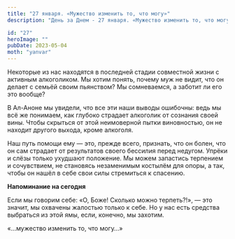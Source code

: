 ```yaml
---
title: "27 января. «Мужество изменить то, что могу»"
description: "День за Днем - 27 января. «Мужество изменить то, что могу»"

id: "27"
heroImage: ""
pubDate: 2023-05-04
moth: "yanvar"
---
```


Некоторые из нас находятся в последней стадии совместной жизни с активным
алкоголиком. Мы хотим понять, почему муж не видит, что он делает с семьёй
своим пьянством? Мы сомневаемся, а заботит ли его это вообще?

В Ал-Аноне мы увидели, что все эти наши выводы ошибочны: ведь мы всё же
понимаем, как глубоко страдает алкоголик от сознания своей вины. Чтобы
скрыться от этой неимоверной пытки виновностью, он не находит другого выхода,
кроме алкоголя.

Наш путь помощи ему — это, прежде всего, признать, что он болен, что он сам
страдает от результатов своего бессилия перед недугом. Упрёки и слёзы только
ухудшают положение. Мы можем запастись терпением и сочувствием, не становясь
незаменимым костылём для опоры, а так, чтобы он нашёл в себе свои силы
стремиться к спасению.

**Напоминание на сегодня**

Если мы говорим себе: «О, Боже! Сколько можно терпеть?!», — это значит, мы
охвачены жалостью только к себе. Но у нас есть средства выбраться из этой ямы,
если, конечно, мы захотим.

«…мужество изменить то, что могу…»

